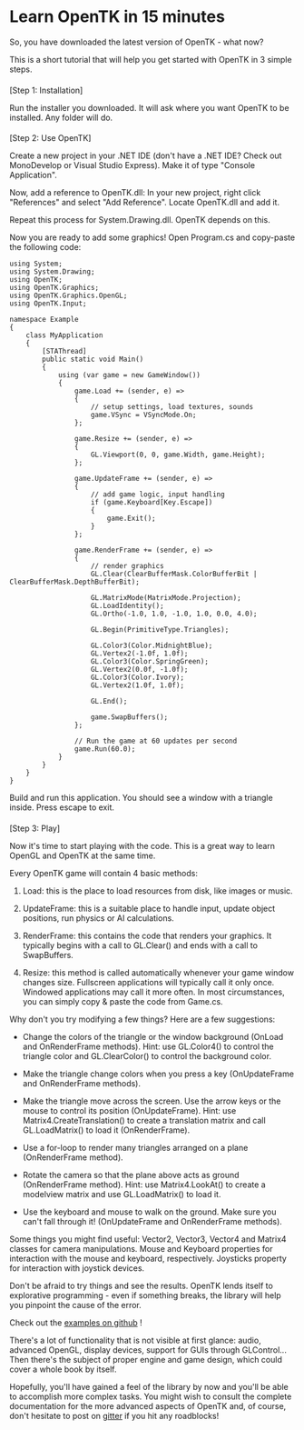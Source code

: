 # Learn OpenTK in 15 minutes

So, you have downloaded the latest version of OpenTK - what now?

This is a short tutorial that will help you get started with OpenTK in 3 simple steps.



#### \[Step 1: Installation\]

Run the installer you downloaded. It will ask where you want OpenTK to be installed. Any folder will do.



#### \[Step 2: Use OpenTK\]

Create a new project in your .NET IDE \(don't have a .NET IDE? Check out MonoDevelop or Visual Studio Express\). Make it of type "Console Application".

Now, add a reference to OpenTK.dll: In your new project, right click "References" and select "Add Reference". Locate OpenTK.dll and add it.

Repeat this process for System.Drawing.dll. OpenTK depends on this.

Now you are ready to add some graphics! Open Program.cs and copy-paste the following code:

```
using System;
using System.Drawing;
using OpenTK;
using OpenTK.Graphics;
using OpenTK.Graphics.OpenGL;
using OpenTK.Input;
 
namespace Example
{
    class MyApplication
    {
        [STAThread]
        public static void Main()
        {
            using (var game = new GameWindow())
            {
                game.Load += (sender, e) =>
                {
                    // setup settings, load textures, sounds
                    game.VSync = VSyncMode.On;
                };
 
                game.Resize += (sender, e) =>
                {
                    GL.Viewport(0, 0, game.Width, game.Height);
                };
 
                game.UpdateFrame += (sender, e) =>
                {
                    // add game logic, input handling
                    if (game.Keyboard[Key.Escape])
                    {
                        game.Exit();
                    }
                };
 
                game.RenderFrame += (sender, e) =>
                {
                    // render graphics
                    GL.Clear(ClearBufferMask.ColorBufferBit | ClearBufferMask.DepthBufferBit);
 
                    GL.MatrixMode(MatrixMode.Projection);
                    GL.LoadIdentity();
                    GL.Ortho(-1.0, 1.0, -1.0, 1.0, 0.0, 4.0);
 
                    GL.Begin(PrimitiveType.Triangles);
 
                    GL.Color3(Color.MidnightBlue);
                    GL.Vertex2(-1.0f, 1.0f);
                    GL.Color3(Color.SpringGreen);
                    GL.Vertex2(0.0f, -1.0f);
                    GL.Color3(Color.Ivory);
                    GL.Vertex2(1.0f, 1.0f);
 
                    GL.End();
 
                    game.SwapBuffers();
                };
 
                // Run the game at 60 updates per second
                game.Run(60.0);
            }
        }
    }
}
```



Build and run this application. You should see a window with a triangle inside. Press escape to exit.



#### \[Step 3: Play\]

Now it's time to start playing with the code. This is a great way to learn OpenGL and OpenTK at the same time.

Every OpenTK game will contain 4 basic methods:

1. Load: this is the place to load resources from disk, like images or music.

2. UpdateFrame: this is a suitable place to handle input, update object positions, run physics or AI calculations.

3. RenderFrame: this contains the code that renders your graphics. It typically begins with a call to GL.Clear\(\) and ends with a call to SwapBuffers.

4. Resize: this method is called automatically whenever your game window changes size. Fullscreen applications will typically call it only once. Windowed applications may call it more often. In most circumstances, you can simply copy & paste the code from Game.cs.

Why don't you try modifying a few things? Here are a few suggestions:

* Change the colors of the triangle or the window background \(OnLoad and OnRenderFrame methods\). Hint: use GL.Color4\(\) to control the triangle color and GL.ClearColor\(\) to control the background color.

* Make the triangle change colors when you press a key \(OnUpdateFrame and OnRenderFrame methods\).

* Make the triangle move across the screen. Use the arrow keys or the mouse to control its position \(OnUpdateFrame\). Hint: use Matrix4.CreateTranslation\(\) to create a translation matrix and call GL.LoadMatrix\(\) to load it \(OnRenderFrame\).

* Use a for-loop to render many triangles arranged on a plane \(OnRenderFrame method\).

* Rotate the camera so that the plane above acts as ground \(OnRenderFrame method\). Hint: use Matrix4.LookAt\(\) to create a modelview matrix and use GL.LoadMatrix\(\) to load it.

* Use the keyboard and mouse to walk on the ground. Make sure you can't fall through it! \(OnUpdateFrame and OnRenderFrame methods\).

Some things you might find useful: Vector2, Vector3, Vector4 and Matrix4 classes for camera manipulations. Mouse and Keyboard properties for interaction with the mouse and keyboard, respectively. Joysticks property for interaction with joystick devices.



Don't be afraid to try things and see the results. OpenTK lends itself to explorative programming - even if something breaks, the library will help you pinpoint the cause of the error.

Check out the [examples on github](https://github.com/opentk/opentk-examples)!

There's a lot of functionality that is not visible at first glance: audio, advanced OpenGL, display devices, support for GUIs through GLControl... Then there's the subject of proper engine and game design, which could cover a whole book by itself.



Hopefully, you'll have gained a feel of the library by now and you'll be able to accomplish more complex tasks. You might wish to consult the complete documentation for the more advanced aspects of OpenTK and, of course, don't hesitate to post on [gitter](https://gitter.im/opentk/opentk) if you hit any roadblocks!

